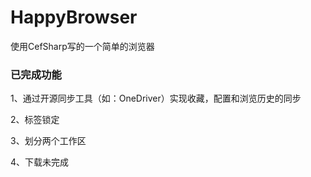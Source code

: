 # HappyBrowser 

使用CefSharp写的一个简单的浏览器

### 已完成功能

1、通过开源同步工具（如：OneDriver）实现收藏，配置和浏览历史的同步

2、标签锁定

3、划分两个工作区

4、下载未完成
